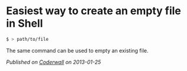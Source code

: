 # Easiest way to create an empty file in Shell

```sh
$ > path/to/file
```

The same command can be used to empty an existing file.

_Published on [Coderwall](https://coderwall.com/p/ozbsla) on 2013-01-25_
